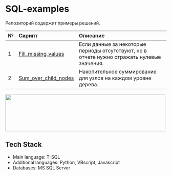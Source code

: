 # SQL-examples

Репозиторий содержит примеры решений.

№ | Скрипт | Описание |
:-|:-------|:---------|
1 | [Fill_missing_values](https://github.com/Antojka/MSSQL-examples/blob/main/Scripts/Fill_missing_values.sql) | Если данные за некоторые периоды отсутствуют, но в отчете нужно отражать нулевые значения. |
2 | [Sum_over_child_nodes](https://github.com/Antojka/MSSQL-examples/blob/main/Scripts/Sum_over_child_nodes.sql) | Накопительное суммирование для узлов на каждом уровне дерева. |


<img src="https://github.com/Antojka/SQL-examples/raw/main/header.jpg" width="500" height="116" style="text-align:center;display:block">

## Tech Stack
* Main language:        T-SQL
* Additional languages: Python, VBscript, Javascript
* Databases:            MS SQL Server